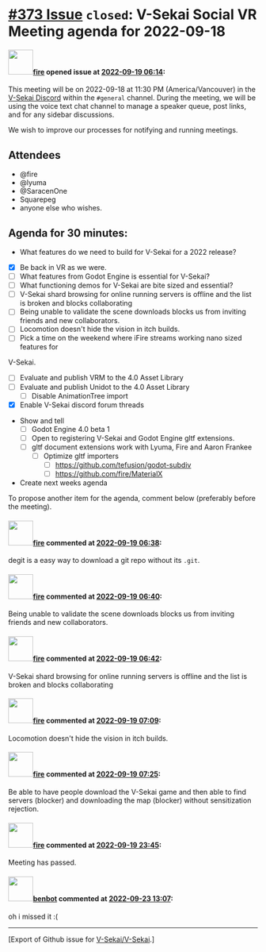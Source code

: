 # [\#373 Issue](https://github.com/V-Sekai/V-Sekai/issues/373) `closed`: V-Sekai Social VR Meeting agenda for 2022-09-18

#### <img src="https://avatars.githubusercontent.com/u/32321?u=c2e06a3d2b49a467aa907e54aa259516440267cc&v=4" width="50">[fire](https://github.com/fire) opened issue at [2022-09-19 06:14](https://github.com/V-Sekai/V-Sekai/issues/373):

This meeting will be on 2022-09-18 at 11:30 PM (America/Vancouver) in the [V-Sekai Discord](https://discord.gg/7BQDHesck8) within the `#general` channel. During the meeting, we will be using the voice text chat channel to manage a speaker queue, post links, and for any sidebar discussions.

We wish to improve our processes for notifying and running meetings.

## Attendees

* @fire 
* @lyuma 
* @SaracenOne 
* Squarepeg
* anyone else who wishes.

## Agenda for 30 minutes:

- What features do we need to build for V-Sekai for a 2022 release?
- [x] Be back in VR as we were.
- [ ] What features from Godot Engine is essential for V-Sekai?
- [ ] What functioning demos for V-Sekai are bite sized and essential?
- [ ] V-Sekai shard browsing for online running servers is offline and the list is broken and blocks collaborating
- [ ] Being unable to validate the scene downloads blocks us from inviting friends and new collaborators.
- [ ] Locomotion doesn't hide the vision in itch builds.
- [ ] Pick a time on the weekend where iFire streams working nano sized features for 

V-Sekai. 
- [ ] Evaluate and publish VRM to the 4.0 Asset Library
- [ ] Evaluate and publish Unidot to the 4.0 Asset Library
   - [ ] Disable AnimationTree import
- [x] Enable V-Sekai discord forum threads 
- Show and tell
  - [ ] Godot Engine 4.0 beta 1
  - [ ] Open to registering V-Sekai and Godot Engine gltf extensions.
  - [ ] gltf document extensions work with Lyuma, Fire and Aaron Frankee
    - [ ] Optimize gltf importers
      - [ ] https://github.com/tefusion/godot-subdiv
      - [ ] https://github.com/fire/MaterialX
- Create next weeks agenda

To propose another item for the agenda, comment below (preferably before the meeting).

#### <img src="https://avatars.githubusercontent.com/u/32321?u=c2e06a3d2b49a467aa907e54aa259516440267cc&v=4" width="50">[fire](https://github.com/fire) commented at [2022-09-19 06:38](https://github.com/V-Sekai/V-Sekai/issues/373#issuecomment-1250624262):

degit is a easy way to download a git repo without its `.git`.

#### <img src="https://avatars.githubusercontent.com/u/32321?u=c2e06a3d2b49a467aa907e54aa259516440267cc&v=4" width="50">[fire](https://github.com/fire) commented at [2022-09-19 06:40](https://github.com/V-Sekai/V-Sekai/issues/373#issuecomment-1250625878):

Being unable to validate the scene downloads blocks us from inviting friends and new collaborators.

#### <img src="https://avatars.githubusercontent.com/u/32321?u=c2e06a3d2b49a467aa907e54aa259516440267cc&v=4" width="50">[fire](https://github.com/fire) commented at [2022-09-19 06:42](https://github.com/V-Sekai/V-Sekai/issues/373#issuecomment-1250626652):

V-Sekai shard browsing for online running servers is offline and the list is broken and blocks collaborating

#### <img src="https://avatars.githubusercontent.com/u/32321?u=c2e06a3d2b49a467aa907e54aa259516440267cc&v=4" width="50">[fire](https://github.com/fire) commented at [2022-09-19 07:09](https://github.com/V-Sekai/V-Sekai/issues/373#issuecomment-1250647371):

Locomotion doesn't hide the vision in itch builds.

#### <img src="https://avatars.githubusercontent.com/u/32321?u=c2e06a3d2b49a467aa907e54aa259516440267cc&v=4" width="50">[fire](https://github.com/fire) commented at [2022-09-19 07:25](https://github.com/V-Sekai/V-Sekai/issues/373#issuecomment-1250661776):

Be able to have people download the V-Sekai game and then able to find servers (blocker) and downloading the map (blocker) without sensitization rejection.

#### <img src="https://avatars.githubusercontent.com/u/32321?u=c2e06a3d2b49a467aa907e54aa259516440267cc&v=4" width="50">[fire](https://github.com/fire) commented at [2022-09-19 23:45](https://github.com/V-Sekai/V-Sekai/issues/373#issuecomment-1251683023):

Meeting has passed.

#### <img src="https://avatars.githubusercontent.com/u/1340967?u=fce52426fb45ed5d7e2b3f5d7c040b4a7c5ec12a&v=4" width="50">[benbot](https://github.com/benbot) commented at [2022-09-23 13:07](https://github.com/V-Sekai/V-Sekai/issues/373#issuecomment-1256189053):

oh i missed it :(


-------------------------------------------------------------------------------



[Export of Github issue for [V-Sekai/V-Sekai](https://github.com/V-Sekai/V-Sekai).]
